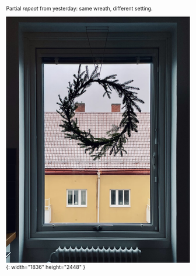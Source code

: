 ---
---

Partial *repeat* from yesterday: same wreath, different setting.

![A silhouette of a wreath tied with spruce twigs is hanging in a window.](/images/wreath-2.jpg){: width="1836" height="2448" }
